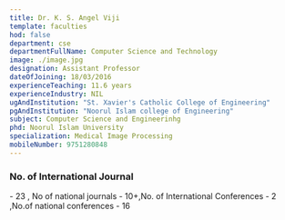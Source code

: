 ```yaml
---
title: Dr. K. S. Angel Viji
template: faculties
hod: false
department: cse
departmentFullName: Computer Science and Technology
image: ./image.jpg
designation: Assistant Professor
dateOfJoining: 18/03/2016
experienceTeaching: 11.6 years
experienceIndustry: NIL
ugAndInstitution: "St. Xavier's Catholic College of Engineering"
pgAndInstitution: "Noorul Islam college of Engineering"
subject: Computer Science and Engineerinhg
phd: Noorul Islam University
specialization: Medical Image Processing
mobileNumber: 9751280848
---
```


<h3>No. of International Journal </h3>- 23 , No of national journals - 10+,No. of International Conferences - 2 ,No.of national conferences - 16
